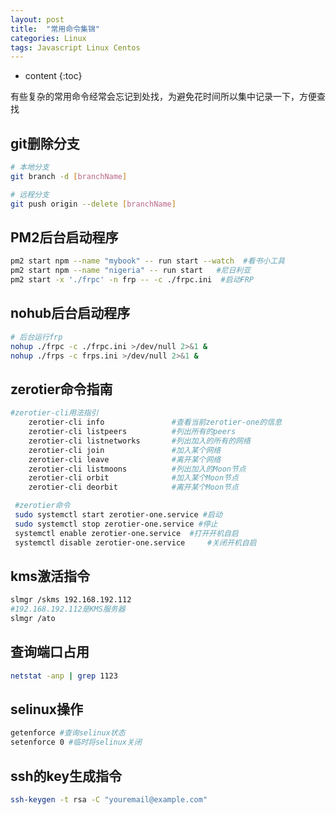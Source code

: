 ```yaml
---
layout: post
title:  "常用命令集锦"
categories: Linux
tags: Javascript Linux Centos
---
```


* content
{:toc}

有些复杂的常用命令经常会忘记到处找，为避免花时间所以集中记录一下，方便查找







## git删除分支

```bash
# 本地分支
git branch -d [branchName]

# 远程分支
git push origin --delete [branchName]
```


## PM2后台启动程序

```bash
pm2 start npm --name "mybook" -- run start --watch  #看书小工具
pm2 start npm --name "nigeria" -- run start   #尼日利亚
pm2 start -x './frpc' -n frp -- -c ./frpc.ini  #启动FRP
```

## nohub后台启动程序

```bash
# 后台运行frp
nohup ./frpc -c ./frpc.ini >/dev/null 2>&1 &
nohup ./frps -c frps.ini >/dev/null 2>&1 &
```

## zerotier命令指南

```bash
#zerotier-cli用法指引
	zerotier-cli info			    #查看当前zerotier-one的信息
	zerotier-cli listpeers			#列出所有的peers
	zerotier-cli listnetworks		#列出加入的所有的网络
	zerotier-cli join 		        #加入某个网络
	zerotier-cli leave 		        #离开某个网络
	zerotier-cli listmoons			#列出加入的Moon节点
	zerotier-cli orbit   	        #加入某个Moon节点
	zerotier-cli deorbit  	        #离开某个Moon节点

 #zerotier命令
 sudo systemctl start zerotier-one.service #启动
 sudo systemctl stop zerotier-one.service #停止
 systemctl enable zerotier-one.service	#打开开机自启
 systemctl disable zerotier-one.service		#关闭开机自启
```

## kms激活指令

```bash
slmgr /skms 192.168.192.112
#192.168.192.112是KMS服务器
slmgr /ato
```

## 查询端口占用

```bash
netstat -anp | grep 1123
```

## selinux操作

```bash
getenforce #查询selinux状态
setenforce 0 #临时将selinux关闭
```

## ssh的key生成指令

```bash
ssh-keygen -t rsa -C "youremail@example.com"
```
